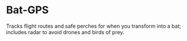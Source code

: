 # Bat-GPS
Tracks flight routes and safe perches for when you transform into a bat; includes radar to avoid drones and birds of prey.
